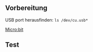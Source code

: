 ## Vorbereitung
USB port herausfinden: `ls /dev/cu.usb*`

[Micro:bit](https://python.microbit.org/v/3)

## Test
